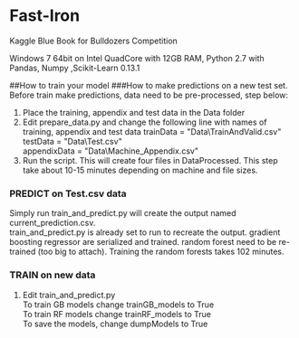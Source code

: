 Fast-Iron
=========
Kaggle Blue Book for Bulldozers Competition

Windows 7 64bit on Intel QuadCore with 12GB RAM, Python 2.7 with Pandas, Numpy ,Scikit-Learn 0.13.1

##How to train your model
###How to make predictions on a new test set.
Before train make predictions, data need to be pre-processed, step below:<br>
1) Place the training, appendix and test data in the Data folder<br>
2) Edit prepare_data.py and change the following line with names of training, appendix and test data
	trainData = "Data\\TrainAndValid.csv"<br>
	testData = "Data\\Test.csv"<br>
	appendixData = "Data\\Machine_Appendix.csv"<br>
3) Run the script. This will create four files in DataProcessed. This step take about 10-15 minutes depending on machine and file sizes.

### PREDICT on Test.csv data
Simply run train_and_predict.py will create the output named current_prediction.csv.<br>
train_and_predict.py is already set to run to recreate the output. gradient boosting regressor
are serialized and trained. random forest need to be re-trained (too big to attach). Training the random forests takes 102 minutes.

### TRAIN on new data
1) Edit train_and_predict.py<br>
To train GB models change trainGB_models to True<br>
To train RF models change trainRF_models to True<br>
To save the models, change dumpModels to True


